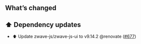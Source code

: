 ## What’s changed

## ⬆️ Dependency updates

- ⬆️ Update zwave-js/zwave-js-ui to v9.14.2 @renovate ([#677](https://github.com/hassio-addons/addon-zwave-js-ui/pull/677))
